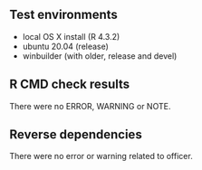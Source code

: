 ## Test environments

- local OS X install (R 4.3.2)
- ubuntu 20.04 (release)
- winbuilder (with older, release and devel) 

## R CMD check results

There were no ERROR, WARNING or NOTE.

## Reverse dependencies

There were no error or warning related to officer.
